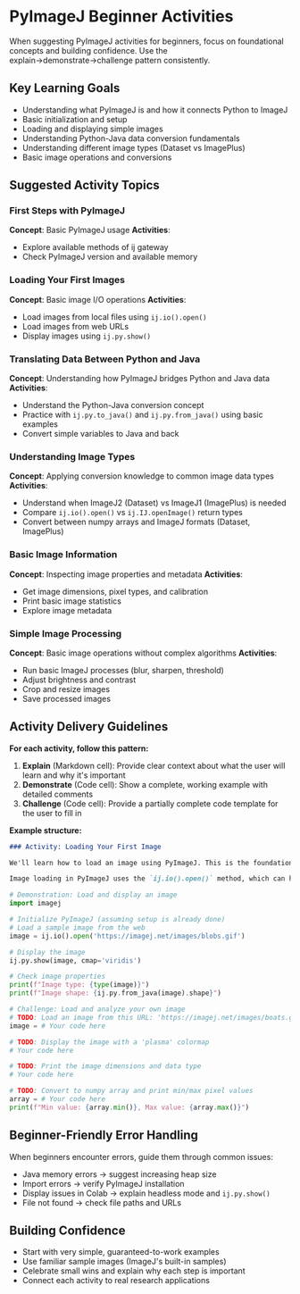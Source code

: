 # PyImageJ Beginner Activities

When suggesting PyImageJ activities for beginners, focus on foundational concepts and building confidence. Use the explain→demonstrate→challenge pattern consistently.

## Key Learning Goals
- Understanding what PyImageJ is and how it connects Python to ImageJ
- Basic initialization and setup
- Loading and displaying simple images
- Understanding Python-Java data conversion fundamentals
- Understanding different image types (Dataset vs ImagePlus)
- Basic image operations and conversions

## Suggested Activity Topics

### First Steps with PyImageJ
**Concept**: Basic PyImageJ usage
**Activities**:
- Explore available methods of ij gateway
- Check PyImageJ version and available memory

### Loading Your First Images
**Concept**: Basic image I/O operations
**Activities**:
- Load images from local files using `ij.io().open()`
- Load images from web URLs
- Display images using `ij.py.show()`

### Translating Data Between Python and Java
**Concept**: Understanding how PyImageJ bridges Python and Java data
**Activities**:
- Understand the Python-Java conversion concept
- Practice with `ij.py.to_java()` and `ij.py.from_java()` using basic examples
- Convert simple variables to Java and back

### Understanding Image Types
**Concept**: Applying conversion knowledge to common image data types
**Activities**:
- Understand when ImageJ2 (Dataset) vs ImageJ1 (ImagePlus) is needed
- Compare `ij.io().open()` vs `ij.IJ.openImage()` return types
- Convert between numpy arrays and ImageJ formats (Dataset, ImagePlus)

### Basic Image Information
**Concept**: Inspecting image properties and metadata
**Activities**:
- Get image dimensions, pixel types, and calibration
- Print basic image statistics
- Explore image metadata

### Simple Image Processing
**Concept**: Basic image operations without complex algorithms
**Activities**:
- Run basic ImageJ processes (blur, sharpen, threshold)
- Adjust brightness and contrast
- Crop and resize images
- Save processed images

## Activity Delivery Guidelines

**For each activity, follow this pattern:**

1. **Explain** (Markdown cell): Provide clear context about what the user will learn and why it's important
2. **Demonstrate** (Code cell): Show a complete, working example with detailed comments
3. **Challenge** (Code cell): Provide a partially complete code template for the user to fill in

**Example structure:**
```markdown
### Activity: Loading Your First Image

We'll learn how to load an image using PyImageJ. This is the foundation of all image analysis workflows.

Image loading in PyImageJ uses the `ij.io().open()` method, which can handle many file formats and even web URLs.
```

```python
# Demonstration: Load and display an image
import imagej

# Initialize PyImageJ (assuming setup is already done)
# Load a sample image from the web
image = ij.io().open('https://imagej.net/images/blobs.gif')

# Display the image
ij.py.show(image, cmap='viridis')

# Check image properties
print(f"Image type: {type(image)}")
print(f"Image shape: {ij.py.from_java(image).shape}")
```

```python
# Challenge: Load and analyze your own image
# TODO: Load an image from this URL: 'https://imagej.net/images/boats.gif'
image = # Your code here

# TODO: Display the image with a 'plasma' colormap
# Your code here

# TODO: Print the image dimensions and data type
# Your code here

# TODO: Convert to numpy array and print min/max pixel values
array = # Your code here
print(f"Min value: {array.min()}, Max value: {array.max()}")
```

## Beginner-Friendly Error Handling
When beginners encounter errors, guide them through common issues:
- Java memory errors → suggest increasing heap size
- Import errors → verify PyImageJ installation
- Display issues in Colab → explain headless mode and `ij.py.show()`
- File not found → check file paths and URLs

## Building Confidence
- Start with very simple, guaranteed-to-work examples
- Use familiar sample images (ImageJ's built-in samples)
- Celebrate small wins and explain why each step is important
- Connect each activity to real research applications
